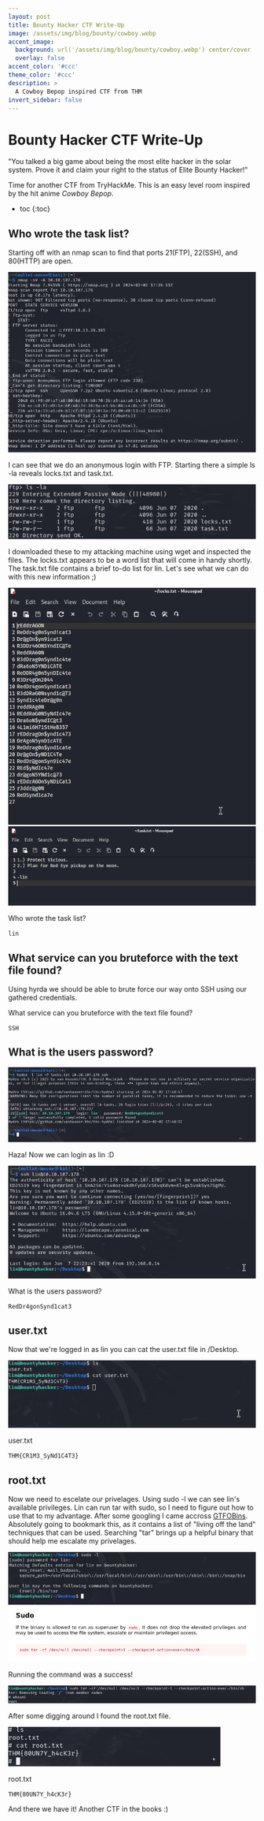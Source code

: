 ```yaml
---
layout: post
title: Bounty Hacker CTF Write-Up
image: /assets/img/blog/bounty/cowboy.webp
accent_image: 
  background: url('/assets/img/blog/bounty/cowboy.webp') center/cover
  overlay: false
accent_color: '#ccc'
theme_color: '#ccc'
description: >
  A Cowboy Bepop inspired CTF from THM
invert_sidebar: false
---
```


# Bounty Hacker CTF Write-Up

"You talked a big game about being the most elite hacker in the solar system. Prove it and claim your right to the status of Elite Bounty Hacker!"

Time for another CTF from TryHackMe.  This is an easy level room inspired by the hit anime *Cowboy Bepop*.

* toc
{:toc}

## Who wrote the task list?

Starting off with an nmap scan to find that ports 21(FTP), 22(SSH), and 80(HTTP) are open.  

<img src="/assets/img/blog/bounty/nmap.png">

I can see that we do an anonymous login with FTP.  Starting there a simple ls -la reveals locks.txt and task.txt.  

<img src="/assets/img/blog/bounty/ftp.png">

I downloaded these to my attacking machine using wget and inspected the files.  The locks.txt appears to be a word list that will come in handy shortly.  The task.txt file contains a brief to-do list for lin.  Let's see what we can do with this new information ;)

<img src="/assets/img/blog/bounty/locks.png">

<img src="/assets/img/blog/bounty/task.png">

Who wrote the task list? 

	lin
	
## What service can you bruteforce with the text file found?

Using hyrda we should be able to brute force our way onto SSH using our gathered credentials.


What service can you bruteforce with the text file found?

	SSH

## What is the users password? 

<img src="/assets/img/blog/bounty/hydra.png">

Haza!  Now we can login as lin :D

<img src="/assets/img/blog/bounty/lin.png">


What is the users password? 

	RedDr4gonSynd1cat3

## user.txt

Now that we're logged in as lin you can cat the user.txt file in /Desktop.

<img src="/assets/img/blog/bounty/user.png">

user.txt

	THM{CR1M3_SyNd1C4T3}

## root.txt

Now we need to escelate our privelages.  Using sudo -l we can see lin's available privileges.  Lin can run tar with sudo, so I need to figure out how to use that to my advantage.  After some googling I came accross <a href="https://gtfobins.github.io/">GTFOBins</a>.  Absolutely going to bookmark this, as it contains a list of "living off the land" techniques that can be used.  Searching "tar" brings up a helpful binary that should help me escalate my privelages.  

<img src="/assets/img/blog/bounty/sudo.png">

<img src="/assets/img/blog/bounty/tar.png">

Running the command was a success!

<img src="/assets/img/blog/bounty/whoami.png">

After some digging around I found the root.txt file.

<img src="/assets/img/blog/bounty/flag.png">

root.txt

	THM{80UN7Y_h4cK3r}

And there we have it!  Another CTF in the books :)




